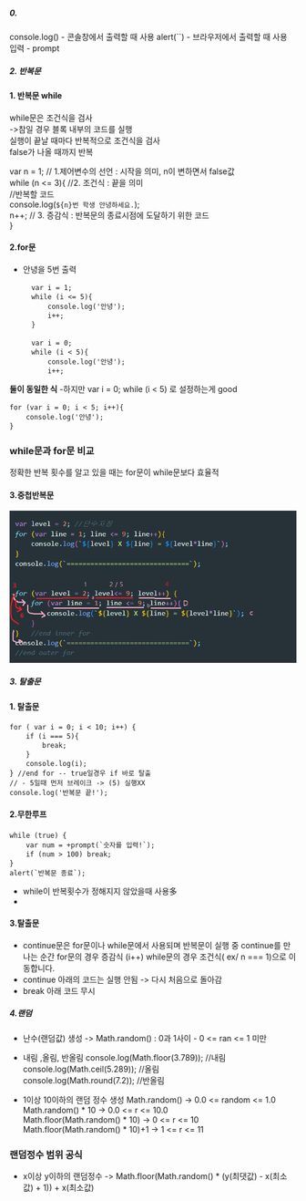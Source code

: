##### 0.

console.log() - 콘솔창에서 출력할 때 사용
alert(``) - 브라우저에서 출력할 때 사용
입력 - prompt

##### 2. 반복문

#### 1. 반복문 while
while문은 조건식을 검사   
->참일 경우 블록 내부의 코드를 실행   
실행이 끝날 때마다 반복적으로 조건식을 검사    
false가 나올 때까지 반복   

var n = 1; // 1.제어변수의 선언 : 시작을 의미, n이 변하면서 false값   
while (n <= 3){ //2. 조건식 : 끝을 의미   
    //반복할 코드   
    console.log(`${n}번 학생 안녕하세요.`);    
    n++; // 3. 증감식 : 반복문의 종료시점에 도달하기 위한 코드   
}

#### 2.for문

* 안녕을 5번 출력

        var i = 1;
        while (i <= 5){
            console.log('안녕');
            i++;
        }

        var i = 0;
        while (i < 5){
            console.log('안녕');
            i++;

**둘이 동일한 식**
-하지만 var i = 0; while (i < 5) 로 설정하는게 good

    for (var i = 0; i < 5; i++){
        console.log('안녕');
    }

### while문과 for문 비교
정확한 반복 횟수를 알고 있을 때는 for문이 while문보다 효율적
#### 3.중첩반복문
![alt text](/220425-3.png)   


##### 3. 탈출문

#### 1. 탈출문

    for ( var i = 0; i < 10; i++) {
        if (i === 5){
            break;
        }
        console.log(i);
    } //end for -- true일경우 if 바로 탈출 
    // - 5일때 먼저 브레이크 -> (5) 실행XX
    console.log('반복문 끝!');

#### 2.무한루프

    while (true) {
        var num = +prompt(`숫자를 입력!`);
        if (num > 100) break;
    }
    alert(`반복문 종료`);

- while이 반복횟수가 정해지지 않았을때 사용多
- 

#### 3.탈출문

- continue문은 for문이나 while문에서 사용되며 
반복문이 실행 중 continue를 만나는 순간 
for문의 경우 증감식 (i++)
while문의 경우 조건식( ex/ n === 1)으로 이동합니다.
- continue 아래의 코드는 실행 안됨 -> 다시 처음으로 돌아감
- break 아래 코드 무시

##### 4.랜덤

- 난수(랜덤값) 생성
-> Math.random() : 0과 1사이 - 0 <= ran <= 1 미만

- 내림 ,올림, 반올림
console.log(Math.floor(3.789)); //내림   
console.log(Math.ceil(5.289)); //올림   
console.log(Math.round(7.2)); //반올림   

- 1이상 10이하의 랜덤 정수 생성
Math.random()                       -> 0.0 <= random <= 1.0   
Math.random() * 10                  -> 0.0 <= r <= 10.0   
Math.floor(Math.random() * 10)      -> 0 <= r <= 10   
Math.floor(Math.random() * 10)+1    -> 1 <= r <= 11   

### **랜덤정수 범위 공식**
- x이상 y이하의 랜덤정수
-> Math.floor(Math.random() * (y(최댓값) - x(최소값) + 1)) + x(최소값)